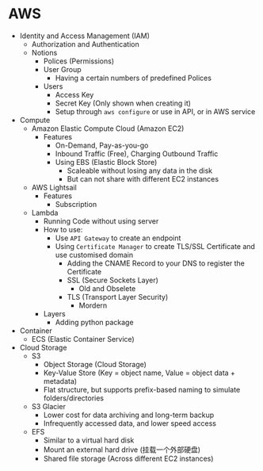 # AWS
- Identity and Access Management (IAM)
    - Authorization and Authentication
    - Notions
        - Polices (Permissions)
        - User Group
            - Having a certain numbers of predefined Polices
        - Users
            - Access Key
            - Secret Key (Only shown when creating it)
            - Setup through `aws configure` or use in API, or in AWS service
- Compute
    - Amazon Elastic Compute Cloud (Amazon EC2)
        - Features
            - On-Demand, Pay-as-you-go
            - Inbound Traffic (Free), Charging Outbound Traffic
            - Using EBS (Elastic Block Store)
                - Scaleable without losing any data in the disk
                - But can not share with different EC2 instances
    - AWS Lightsail
        - Features
            - Subscription
    - Lambda
        - Running Code without using server
        - How to use:
            - Use `API Gateway` to create an endpoint
            - Using `Certificate Manager` to create TLS/SSL Certificate and use customised domain
                - Adding the CNAME Record to your DNS to register the Certificate
                - SSL (Secure Sockets Layer) 
                    - Old and Obselete
                - TLS (Transport Layer Security)
                    - Mordern
        - Layers
            - Adding python package
- Container
    - ECS (Elastic Container Service)
- Cloud Storage
    - S3
        - Object Storage (Cloud Storage)
        - Key-Value Store (Key = object name, Value = object data + metadata)
        - Flat structure, but supports prefix-based naming to simulate folders/directories
    - S3 Glacier
        - Lower cost for data archiving and long-term backup
        - Infrequently accessed data, and lower speed access
    - EFS
        - Similar to a virtual hard disk
        - Mount an external hard drive (挂载一个外部硬盘)
        - Shared file storage (Across different EC2 instances)
